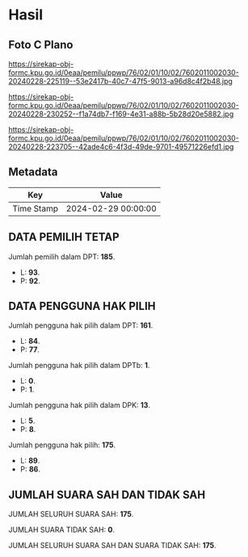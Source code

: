 # Hasil

## Foto C Plano

https://sirekap-obj-formc.kpu.go.id/0eaa/pemilu/ppwp/76/02/01/10/02/7602011002030-20240228-225119--53e2417b-40c7-47f5-9013-a96d8c4f2b48.jpg

https://sirekap-obj-formc.kpu.go.id/0eaa/pemilu/ppwp/76/02/01/10/02/7602011002030-20240228-230252--f1a74db7-f169-4e31-a88b-5b28d20e5882.jpg

https://sirekap-obj-formc.kpu.go.id/0eaa/pemilu/ppwp/76/02/01/10/02/7602011002030-20240228-223705--42ade4c6-4f3d-49de-9701-49571226efd1.jpg


## Metadata

| Key        | Value               |
| ---------- | ------------------- |
| Time Stamp | 2024-02-29 00:00:00 |


## DATA PEMILIH TETAP

Jumlah pemilih dalam DPT: **185**.
 * L: **93**.
 * P: **92**.

## DATA PENGGUNA HAK PILIH

Jumlah pengguna hak pilih dalam DPT: **161**.
 * L: **84**.
 * P: **77**.

Jumlah pengguna hak pilih dalam DPTb: **1**.
 * L: **0**.
 * P: **1**.

Jumlah pengguna hak pilih dalam DPK: **13**.
 * L: **5**.
 * P: **8**.

Jumlah pengguna hak pilih: **175**.
 * L: **89**.
 * P: **86**.

## JUMLAH SUARA SAH DAN TIDAK SAH

JUMLAH SELURUH SUARA SAH: **175**.

JUMLAH SUARA TIDAK SAH: **0**.

JUMLAH SELURUH SUARA SAH DAN SUARA TIDAK SAH: **175**.


